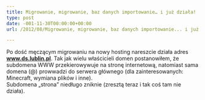 ```yaml
---
title: Migrowanie, migrowanie, baz danych importowanie… i już działa!
type: post
date: -001-11-30T00:00:00+00:00
url: /2012/08/Migrowanie, migrowanie, baz danych importowanie... i już działa!/

---
```

Po dość męczącym migrowaniu na nowy hosting nareszcie działa adres **www.ds.lublin.pl**. Tak jak wielu właścicieli domen postanowiłem, że subdomena WWW przekierowywuje na stronę internetową, natomiast sama domena (@) prowwadzi do serwera głównego (dla zainteresowanych: Minecraft, wymiana plików i inne).  
Subdomena &#8222;strona&#8221; niedługo zniknie (zresztą teraz i tak coś tam nie działa).